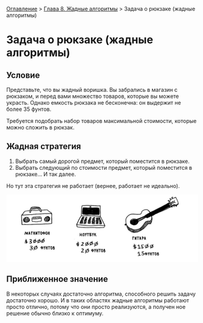 [Оглавление](../../../../#readme) > [Глава 8. Жадные алгоритмы](../#readme) > Задача о рюкзаке (жадные алгоритмы)

# Задача о рюкзаке (жадные алгоритмы)

## Условие

Представьте, что вы жадный воришка. Вы забрались в магазин с рюкзаком, и перед вами множество товаров, которые вы можете украсть. Однако емкость рюкзака не бесконечна: он выдержит не более 35 фунтов.

Требуется подобрать набор то­варов максимальной стоимости, которые можно сложить в рюкзак.

## Жадная стратегия

1. Выбрать самый дорогой предмет, который поместится в рюкзаке.
2. Выбрать следующий по стоимости предмет, который поместится в рюк­заке... И так далее.

Но тут эта стратегия не работает (вернее, работает не идеально).

![](./goods.png)

## Приближенное значение

В некоторых случаях достаточно алгоритма, способного решить задачу достаточно хорошо. И в таких областях жадные алгоритмы работают просто отлично, потому что они просто реализуются, а получен­ ное решение обычно близко к оптимуму.